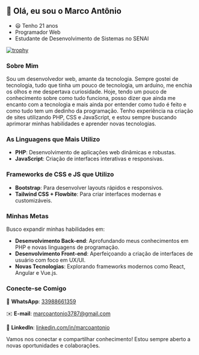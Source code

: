 ## 👋 Olá, eu sou o Marco Antônio

- 😃 Tenho 21 anos
- Programador Web
- Estudante de Desenvolvimento de Sistemas no SENAI

[![trophy](https://github-profile-trophy.vercel.app/?username=MarcoAntonioNobre&theme=dracula)](https://github.com/ryo-ma/github-profile-trophy)

### Sobre Mim
Sou um desenvolvedor web, amante da tecnologia. Sempre gostei de tecnologia, tudo que tinha um pouco de tecnologia, um arduíno, me enchia os olhos e me despertava curiosidade. Hoje, tendo um pouco de conhecimento sobre como tudo funciona, posso dizer que ainda me encanto com a tecnologia e mais ainda por entender como tudo é feito e como tudo tem um dedinho da programação. Tenho experiência na criação de sites utilizando PHP, CSS e JavaScript, e estou sempre buscando aprimorar minhas habilidades e aprender novas tecnologias.

### As Linguagens que Mais Utilizo
- **PHP**: Desenvolvimento de aplicações web dinâmicas e robustas.
- **JavaScript**: Criação de interfaces interativas e responsivas.

### Frameworks de CSS e JS que Utilizo
- **Bootstrap**: Para desenvolver layouts rápidos e responsivos.
- **Tailwind CSS + Flowbite**: Para criar interfaces modernas e customizáveis.

### Minhas Metas
Busco expandir minhas habilidades em:
- **Desenvolvimento Back-end**: Aprofundando meus conhecimentos em PHP e novas linguagens de programação.
- **Desenvolvimento Front-end**: Aperfeiçoando a criação de interfaces de usuário com foco em UX/UI.
- **Novas Tecnologias**: Explorando frameworks modernos como React, Angular e Vue.js.

### Conecte-se Comigo
📱 **WhatsApp**: [33988661359](https://wa.me/5533988661359)

✉️ **E-mail**: [marcoantonio3787@gmail.com](mailto:marcoantonio3787@gmail.com)

💼 **LinkedIn**: [linkedin.com/in/marcoantonio](https://www.linkedin.com/in/marcoantonio)

Vamos nos conectar e compartilhar conhecimento! Estou sempre aberto a novas oportunidades e colaborações.
